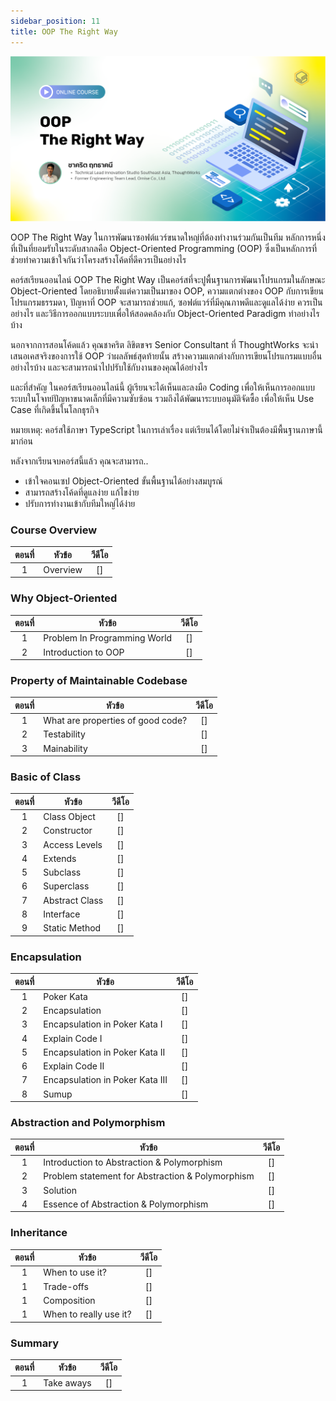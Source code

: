 ```yaml
---
sidebar_position: 11
title: OOP The Right Way
---
```


![Cover](./img/cover_oop.png)

OOP The Right Way
ในการพัฒนาซอฟต์แวร์ขนาดใหญ่ที่ต้องทำงานร่วมกันเป็นทีม หลักการหนึ่งที่เป็นที่ยอมรับในระดับสากลคือ Object-Oriented Programming (OOP) ซึ่งเป็นหลักการที่ช่วยทำความเข้าใจกันว่าโครงสร้างโค้ดที่ดีควรเป็นอย่างไร

คอร์สเรียนออนไลน์ OOP The Right Way เป็นคอร์สที่จะปูพื้นฐานการพัฒนาโปรแกรมในลักษณะ Object-Oriented โดยอธิบายตั้งแต่ความเป็นมาของ OOP, ความแตกต่างของ OOP กับการเขียนโปรแกรมธรรมดา, ปัญหาที่ OOP จะสามารถช่วยแก้, ซอฟต์แวร์ที่มีคุณภาพดีและดูแลได้ง่าย ควรเป็นอย่างไร และวิธีการออกแบบระบบเพื่อให้สอดคล้องกับ Object-Oriented Paradigm ทำอย่างไรบ้าง

นอกจากการสอนโค้ดแล้ว คุณชาคริต ลิขิตขจร Senior Consultant ที่ ThoughtWorks จะนำเสนอเคสจริงของการใช้ OOP ว่าผลลัพธ์สุดท้ายนั้น สร้างความแตกต่างกับการเขียนโปรแกรมแบบอื่นอย่างไรบ้าง และจะสามารถนำไปปรับใช้กับงานของคุณได้อย่างไร

และที่สำคัญ ในคอร์สเรียนออนไลน์นี้ ผู้เรียนจะได้เห็นและลงมือ Coding เพื่อให้เห็นการออกแบบระบบในโจทย์ปัญหาขนาดเล็กที่มีความซับซ้อน รวมถึงได้พัฒนาระบบอนุมัติจัดซื้อ เพื่อให้เห็น Use Case ที่เกิดขึ้นในโลกธุรกิจ

หมายเหตุ: คอร์สใช้ภาษา TypeScript ในการเล่าเรื่อง แต่เรียนได้โดยไม่จำเป็นต้องมีพื้นฐานภาษานี้มาก่อน

หลังจากเรียนจบคอร์สนี้แล้ว คุณจะสามารถ..

- เข้าใจคอนเซป Object-Oriented ขั้นพื้นฐานได้อย่างสมบูรณ์
- สามารถสร้างโค้ดที่ดูแลง่าย แก้ไขง่าย
- ปรับการทำงานเข้ากับทีมใหญ่ได้ง่าย

### Course Overview

| ตอนที่ | หัวข้อ   | วีดีโอ |
| :----: | -------- | :----: |
|   1    | Overview |   []   |

### Why Object-Oriented

| ตอนที่ | หัวข้อ                       | วีดีโอ |
| :----: | ---------------------------- | :----: |
|   1    | Problem In Programming World |   []   |
|   2    | Introduction to OOP          |   []   |

### Property of Maintainable Codebase

| ตอนที่ | หัวข้อ                            | วีดีโอ |
| :----: | --------------------------------- | :----: |
|   1    | What are properties of good code? |   []   |
|   2    | Testability                       |   []   |
|   3    | Mainability                       |   []   |

### Basic of Class

| ตอนที่ | หัวข้อ         | วีดีโอ |
| :----: | -------------- | :----: |
|   1    | Class Object   |   []   |
|   2    | Constructor    |   []   |
|   3    | Access Levels  |   []   |
|   4    | Extends        |   []   |
|   5    | Subclass       |   []   |
|   6    | Superclass     |   []   |
|   7    | Abstract Class |   []   |
|   8    | Interface      |   []   |
|   9    | Static Method  |   []   |

### Encapsulation

| ตอนที่ | หัวข้อ                          | วีดีโอ |
| :----: | ------------------------------- | :----: |
|   1    | Poker Kata                      |   []   |
|   2    | Encapsulation                   |   []   |
|   3    | Encapsulation in Poker Kata I   |   []   |
|   4    | Explain Code I                  |   []   |
|   5    | Encapsulation in Poker Kata II  |   []   |
|   6    | Explain Code II                 |   []   |
|   7    | Encapsulation in Poker Kata III |   []   |
|   8    | Sumup                           |   []   |

### Abstraction and Polymorphism

| ตอนที่ | หัวข้อ                                           | วีดีโอ |
| :----: | ------------------------------------------------ | :----: |
|   1    | Introduction to Abstraction & Polymorphism       |   []   |
|   2    | Problem statement for Abstraction & Polymorphism |   []   |
|   3    | Solution                                         |   []   |
|   4    | Essence of Abstraction & Polymorphism            |   []   |

### Inheritance

| ตอนที่ | หัวข้อ                 | วีดีโอ |
| :----: | ---------------------- | :----: |
|   1    | When to use it?        |   []   |
|   1    | Trade-offs             |   []   |
|   1    | Composition            |   []   |
|   1    | When to really use it? |   []   |

### Summary

| ตอนที่ | หัวข้อ     | วีดีโอ |
| :----: | ---------- | :----: |
|   1    | Take aways |   []   |
